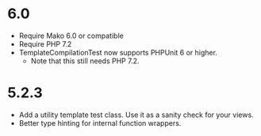 # 6.0

- Require Mako 6.0 or compatible
- Require PHP 7.2
- TemplateCompilationTest now supports PHPUnit 6 or higher.
    - Note that this still needs PHP 7.2.

# 5.2.3

- Add a utility template test class. Use it as a sanity check for your
  views.
- Better type hinting for internal function wrappers.
